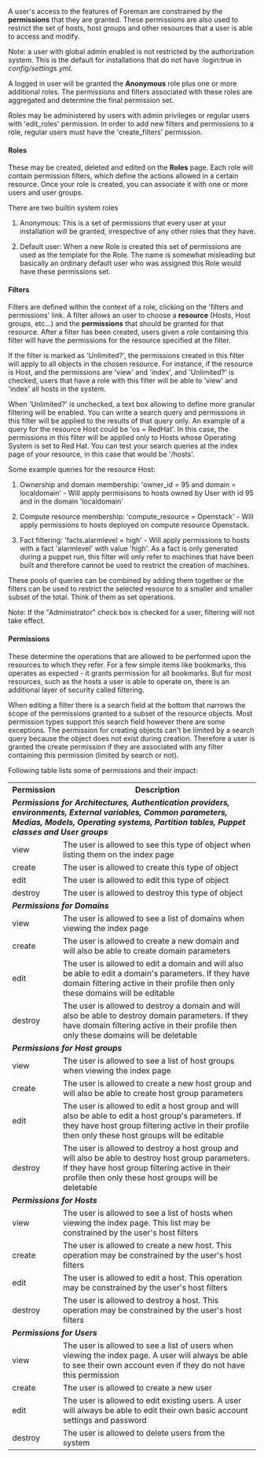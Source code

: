 A user's access to the features of Foreman are constrained by the **permissions** that they are granted. These permissions are also used to restrict the set of hosts, host groups and other resources that a user is able to access and modify.

Note: a user with global admin enabled is not restricted by the authorization system. This is the default for installations that do not have :login:true in _config/settings.yml_.

A logged in user will be granted the **Anonymous** role plus one or more additional roles. The permissions and filters associated with these roles are aggregated and determine the final permission set.

Roles may be administered by users with admin privileges or regular users with 'edit_roles' permission. In order to add new filters and permissions to a role, regular users must have the 'create_filters' permission.

#### Roles

These may be created, deleted and edited on the **Roles** page. Each role will contain permission filters, which define the actions allowed in a certain resource. Once your role is created, you can associate it with one or more users and user groups.

There are two builtin system roles


1. Anonymous: This is a set of permissions that every user at your installation will be granted, irrespective of any other roles that they have.


2. Default user: When a new Role is created this set of permissions are used as the template for the Role. The name is somewhat misleading but basically an ordinary default user who was assigned this Role would have these permissions set.



#### Filters

Filters are defined within the context of a role, clicking on the 'filters and permissions' link. A filter allows an user to choose a **resource** (Hosts, Host groups, etc...) and the **permissions** that should be granted for that resource. After a filter has been created, users given a role containing this filter will have the permissions for the resource specified at the filter.

If the filter is marked as 'Unlimited?', the permissions created in this filter will apply to all objects in the chosen resource. For instance, if the resource is Host, and the permissions are 'view' and 'index', and 'Unlimited?' is checked, users that have a role with this filter will be able to 'view' and 'index' all hosts in the system.

When 'Unlimited?' is unchecked, a text box allowing to define more granular filtering will be enabled. You can write a search query and permissions in this filter will be applied to the results of that query only. An example of a query for the resource Host could be 'os = RedHat'. In this case, the permissions in this filter will be applied only to Hosts whose Operating System is set to Red Hat. You can test your search queries at the index page of your resource, in this case that would be '/hosts'.

Some example queries for the resource Host:

1. Ownership and domain membership: 'owner_id = 95 and domain = localdomain' -  Will apply permisisons to hosts owned by User with id 95 and in the domain 'localdomain'


2. Compute resource membership: 'compute_resource = Openstack' - Will apply permissions to hosts deployed on compute resource Openstack.


3. Fact filtering: 'facts.alarmlevel = high' - Will apply permissions to hosts with a fact 'alarmlevel' with value 'high'. As a fact is only generated during a puppet run, this filter will only refer to machines that have been built and therefore cannot be used to restrict the creation of machines.


These pools of queries can be combined by adding them together or the filters can be used to restrict the selected resource to a smaller and smaller subset of the total. Think of them as set operations.

Note: If the "Administrator" check box is checked for a user, filtering will not take effect.

#### Permissions

These determine the operations that are allowed to be performed upon the resources to which they refer. For a few simple items like bookmarks, this operates as expected - it grants permission for all bookmarks. But for most resources, such as the hosts a user is able to operate on, there is an additional layer of security called filtering.

When editing a filter there is a search field at the bottom that narrows the scope of the permissions granted to a subset of the resource objects. Most permission types support this search field however there are some exceptions. The permission for creating objects can't be limited by a search query because the object does not exist during creation. Therefore a user is granted the create permission if they are associated with any filter containing this permission (limited by search or not).

Following table lists some of permissions and their impact:

<table class="table table-bordered table-condensed">
    <tbody><tr>
      <th>Permission</th>
      <th>Description</th>
    </tr>
    <tr>
      <td colspan="2"><strong><em>Permissions for Architectures, Authentication providers, environments, External variables, Common parameters, Medias, Models, Operating systems, Partition tables, Puppet classes and User groups</em></strong></td>
    </tr>
    <tr>
      <td>view</td>
      <td>The user is allowed to see this type of object when listing them on the index page</td>
    </tr>
    <tr>
      <td>create</td>
      <td>The user is allowed to create this type of object </td>
    </tr>
    <tr>
      <td>edit</td>
      <td>The user is allowed to edit this type of object</td>
    </tr>
    <tr>
      <td>destroy</td>
      <td>The user is allowed to destroy this type of object</td>
    </tr>
    <tr>
      <td colspan="2"><strong><em>Permissions for Domains</em></strong></td>
    </tr>
    <tr>
      <td>view</td>
      <td>The user is allowed to see a list of domains when viewing the index page</td>
    </tr>
    <tr>
      <td>create</td>
      <td>The user is allowed to create a new domain and will also be able to create domain parameters </td>
    </tr>
    <tr>
      <td>edit</td>
      <td>The user is allowed to edit a domain and will also be able to edit a domain's parameters. If they have domain filtering active in their profile then only these domains will be editable</td>
    </tr>
    <tr>
      <td>destroy</td>
      <td>The user is allowed to destroy a domain and will also be able to destroy domain parameters. If they have domain filtering active in their profile then only these domains will be deletable</td>
    </tr>
    <tr>
      <td colspan="2"><strong><em>Permissions for Host groups</em></strong></td>
    </tr>
    <tr>
      <td>view</td>
      <td>The user is allowed to see a list of host groups when viewing the index page</td>
    </tr>
    <tr>
      <td>create</td>
      <td>The user is allowed to create a new host group and will also be able to create host group parameters </td>
    </tr>
    <tr>
      <td>edit</td>
      <td>The user is allowed to edit a host group and will also be able to edit a host group's parameters. If they have host group filtering active in their profile then only these host groups will be editable</td>
    </tr>
    <tr>
      <td>destroy</td>
      <td>The user is allowed to destroy a host group and will also be able to destroy host group parameters. If they have host group filtering active in their profile then only these host groups will be deletable</td>
    </tr>
    <tr>
      <td colspan="2"><strong><em>Permissions for Hosts</em></strong></td>
    </tr>
    <tr>
      <td>view</td>
      <td>The user is allowed to see a list of hosts when viewing the index page. This list may be constrained by the user's host filters</td>
    </tr>
    <tr>
      <td>create</td>
      <td>The user is allowed to create a new host. This operation may be constrained by the user's host filters </td>
    </tr>
    <tr>
      <td>edit</td>
      <td>The user is allowed to edit a host. This operation may be constrained by the user's host filters</td>
    </tr>
    <tr>
      <td>destroy</td>
      <td>The user is allowed to destroy a host. This operation may be constrained by the user's host filters</td>
    </tr>
    <tr>
      <td colspan="2"><strong><em>Permissions for Users</em></strong></td>
    </tr>
    <tr>
      <td>view</td>
      <td>The user is allowed to see a list of users when viewing the index page. A user will always be able to see their own account even if they do not have this permission</td>
    </tr>
    <tr>
      <td>create</td>
      <td>The user is allowed to create a new user </td>
    </tr>
    <tr>
      <td>edit</td>
      <td>The user is allowed to edit existing users. A user will always be able to edit their own basic account settings and password</td>
    </tr>
    <tr>
      <td>destroy</td>
      <td>The user is allowed to delete users from the system</td>
    </tr>
  </tbody></table>
